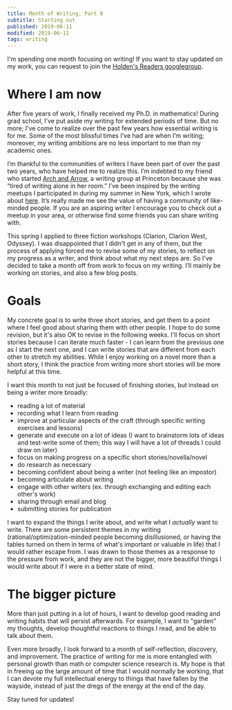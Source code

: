 ```yaml
---
title: Month of Writing, Part 0
subtitle: Starting out
published: 2019-06-11
modified: 2019-06-11
tags: writing
---
```


I'm spending one month focusing on writing! If you want to stay updated on my work, you can request to join the [Holden's Readers googlegroup](https://groups.google.com/forum/#!forum/holden-readers).

# Where I am now

After five years of work, I finally received my Ph.D. in mathematics! During grad school, I’ve put aside my writing for extended periods of time. But no more; I’ve come to realize over the past few years how essential writing is for me. Some of the most blissful times I’ve had are when I’m writing; moreover, my writing ambitions are no less important to me than my academic ones.

I’m thankful to the communities of writers I have been part of over the past two years, who have helped me to realize this. I’m indebted to my friend who started [Arch and Arrow](https://archandarrow.princeton.edu/), a writing group at Princeton because she was “tired of writing alone in her room.” I’ve been inspired by the writing meetups I participated in during my summer in New York, which I wrote about [here](https://docs.google.com/document/d/1gBfuIygKNVX0Sx3o57cnzgejif76LpnxWjSkA70G3YM/edit). It’s really made me see the value of having a community of like-minded people. If you are an aspiring writer I encourage you to check out a meetup in your area, or otherwise find some friends you can share writing with.

This spring I applied to three fiction workshops (Clarion, Clarion West, Odyssey). I was disappointed that I didn't get in any of them, but the process of applying forced me to revise some of my stories, to reflect on my progress as a writer, and think about what my next steps are. So I've decided to take a month off from work to focus on my writing. I’ll mainly be working on stories, and also a few blog posts.

# Goals

My concrete goal is to write three short stories, and get them to a point where I feel good about sharing them with other people. I hope to do some revision, but it's also OK to revise in the following weeks. I'll focus on short stories because I can iterate much faster - I can learn from the previous one as I start the next one, and I can write stories that are different from each other to stretch my abilities. While I enjoy working on a novel more than a short story, I think the practice from writing more short stories will be more helpful at this time.

I want this month to not just be focused of finishing stories, but instead on being a writer more broadly: 

+ reading a lot of material
+ recording what I learn from reading
+ improve at particular aspects of the craft (through specific writing exercises and lessons)
+ generate and execute on a lot of ideas (I want to brainstorm lots of ideas and test-write some of them; this way I will have a lot of threads I could draw on later)
+ focus on making progress on a specific short stories/novella/novel
+ do research as necessary
+ becoming confident about being a writer (not feeling like an impostor)
+ becoming articulate about writing
+ engage with other writers (ex. through exchanging and editing each other's work)
+ sharing through email and blog
+ submitting stories for publication

I want to expand the things I write about, and write what I *actually* want to write. There are some persistent themes in my writing (rational/optimization-minded people becoming disillusioned, or having the tables turned on them in terms of what's important or valuable in life) that I would rather escape from. I was drawn to those themes as a response to the pressure from work, and they are not the bigger, more beautiful things I would write about if I were in a better state of mind.

# The bigger picture

More than just putting in a lot of hours, I want to develop good reading and writing habits that will persist afterwards. For example, I want to "garden" my thoughts, develop thoughtful reactions to things I read, and be able to talk about them.

Even more broadly, I look forward to a month of self-reflection, discovery, and improvement. The practice of writing for me is more entangled with personal growth than math or computer science research is. My hope is that in freeing up the large amount of time that I would normally be working, that I can devote my full intellectual energy to things that have fallen by the wayside, instead of just the dregs of the energy at the end of the day.

Stay tuned for updates!